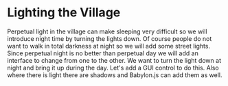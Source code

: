 # Lighting the Village
Perpetual light in the village can make sleeping very difficult so we will introduce night time by turning the lights down. Of course people do not want to walk in total darkness at night so we will add some street lights. Since perpetual night is no better than perpetual day we will add an interface to change from one to the other. We want to turn the light down at night and bring it up during the day. Let's add a GUI control to do this.  Also where there is light there are shadows and Babylon.js can add them as well. 